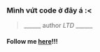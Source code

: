 ### Mình vứt code ở đây á :<

>______ author _LTD_ ______

#### Follow me [here](https://facebook.com/o.L.T.D.o)!!!
